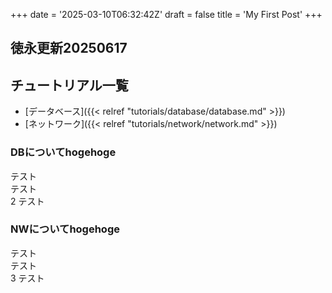 +++
date = '2025-03-10T06:32:42Z'
draft = false
title = 'My First Post'
+++


## 徳永更新20250617


## チュートリアル一覧



- [データベース]({{< relref "tutorials/database/database.md" >}})
- [ネットワーク]({{< relref "tutorials/network/network.md" >}})


### DBについてhogehoge
テスト<br>
テスト<br>2
テスト<br>


### NWについてhogehoge
テスト<br>
テスト<br>3
テスト<br>

